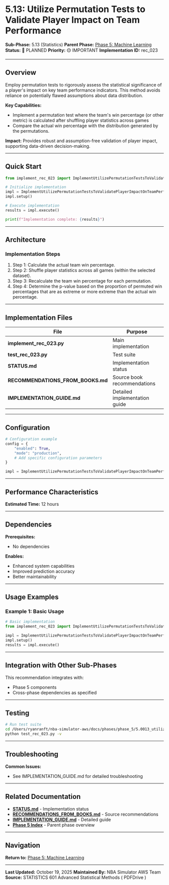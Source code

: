# 5.13: Utilize Permutation Tests to Validate Player Impact on Team Performance

**Sub-Phase:** 5.13 (Statistics)
**Parent Phase:** [Phase 5: Machine Learning](../PHASE_5_INDEX.md)
**Status:** 🔵 PLANNED
**Priority:** 🟡 IMPORTANT
**Implementation ID:** rec_023

---

## Overview

Employ permutation tests to rigorously assess the statistical significance of a player's impact on key team performance indicators. This method avoids reliance on potentially flawed assumptions about data distribution.

**Key Capabilities:**
- Implement a permutation test where the team's win percentage (or other metric) is calculated after shuffling player statistics across games
- Compare the actual win percentage with the distribution generated by the permutations.

**Impact:**
Provides robust and assumption-free validation of player impact, supporting data-driven decision-making.

---

## Quick Start

```python
from implement_rec_023 import ImplementUtilizePermutationTestsToValidatePlayerImpactOnTeamPerformance

# Initialize implementation
impl = ImplementUtilizePermutationTestsToValidatePlayerImpactOnTeamPerformance()
impl.setup()

# Execute implementation
results = impl.execute()

print(f"Implementation complete: {results}")
```

---

## Architecture

### Implementation Steps

1. Step 1: Calculate the actual team win percentage.
2. Step 2: Shuffle player statistics across all games (within the selected dataset).
3. Step 3: Recalculate the team win percentage for each permutation.
4. Step 4: Determine the p-value based on the proportion of permuted win percentages that are as extreme or more extreme than the actual win percentage.

---

## Implementation Files

| File | Purpose |
|------|---------|
| **implement_rec_023.py** | Main implementation |
| **test_rec_023.py** | Test suite |
| **STATUS.md** | Implementation status |
| **RECOMMENDATIONS_FROM_BOOKS.md** | Source book recommendations |
| **IMPLEMENTATION_GUIDE.md** | Detailed implementation guide |

---

## Configuration

```python
# Configuration example
config = {
    "enabled": True,
    "mode": "production",
    # Add specific configuration parameters
}

impl = ImplementUtilizePermutationTestsToValidatePlayerImpactOnTeamPerformance(config=config)
```

---

## Performance Characteristics

**Estimated Time:** 12 hours

---

## Dependencies

**Prerequisites:**
- No dependencies

**Enables:**
- Enhanced system capabilities
- Improved prediction accuracy
- Better maintainability

---

## Usage Examples

### Example 1: Basic Usage

```python
# Basic implementation
from implement_rec_023 import ImplementUtilizePermutationTestsToValidatePlayerImpactOnTeamPerformance

impl = ImplementUtilizePermutationTestsToValidatePlayerImpactOnTeamPerformance()
impl.setup()
results = impl.execute()
```

---

## Integration with Other Sub-Phases

This recommendation integrates with:
- Phase 5 components
- Cross-phase dependencies as specified

---

## Testing

```bash
# Run test suite
cd /Users/ryanranft/nba-simulator-aws/docs/phases/phase_5/5.0013_utilize_permutation_tests_to_validate_player_impact_on_team_
python test_rec_023.py -v
```

---

## Troubleshooting

**Common Issues:**
- See IMPLEMENTATION_GUIDE.md for detailed troubleshooting

---

## Related Documentation

- **[STATUS.md](STATUS.md)** - Implementation status
- **[RECOMMENDATIONS_FROM_BOOKS.md](RECOMMENDATIONS_FROM_BOOKS.md)** - Source recommendations
- **[IMPLEMENTATION_GUIDE.md](IMPLEMENTATION_GUIDE.md)** - Detailed guide
- **[Phase 5 Index](../PHASE_5_INDEX.md)** - Parent phase overview

---

## Navigation

**Return to:** [Phase 5: Machine Learning](../PHASE_5_INDEX.md)

---

**Last Updated:** October 19, 2025
**Maintained By:** NBA Simulator AWS Team
**Source:** STATISTICS 601 Advanced Statistical Methods ( PDFDrive )
